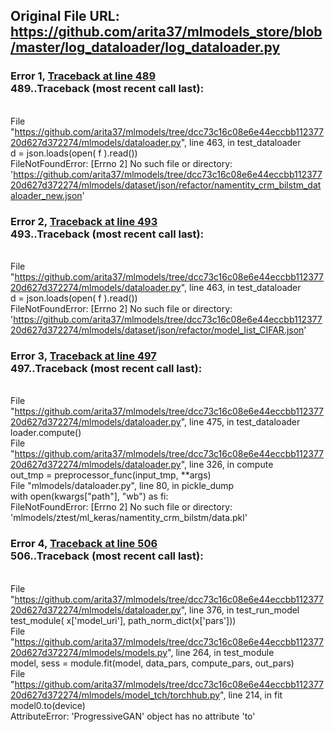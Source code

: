 ## Original File URL: https://github.com/arita37/mlmodels_store/blob/master/log_dataloader/log_dataloader.py


### Error 1, [Traceback at line 489](https://github.com/arita37/mlmodels_store/blob/master/log_dataloader/log_dataloader.py#L489)<br />489..Traceback (most recent call last):
<br />  File "https://github.com/arita37/mlmodels/tree/dcc73c16c08e6e44eccbb11237720d627d372274/mlmodels/dataloader.py", line 463, in test_dataloader
<br />    d = json.loads(open( f ).read())
<br />FileNotFoundError: [Errno 2] No such file or directory: 'https://github.com/arita37/mlmodels/tree/dcc73c16c08e6e44eccbb11237720d627d372274/mlmodels/dataset/json/refactor/namentity_crm_bilstm_dataloader_new.json'



### Error 2, [Traceback at line 493](https://github.com/arita37/mlmodels_store/blob/master/log_dataloader/log_dataloader.py#L493)<br />493..Traceback (most recent call last):
<br />  File "https://github.com/arita37/mlmodels/tree/dcc73c16c08e6e44eccbb11237720d627d372274/mlmodels/dataloader.py", line 463, in test_dataloader
<br />    d = json.loads(open( f ).read())
<br />FileNotFoundError: [Errno 2] No such file or directory: 'https://github.com/arita37/mlmodels/tree/dcc73c16c08e6e44eccbb11237720d627d372274/mlmodels/dataset/json/refactor/model_list_CIFAR.json'



### Error 3, [Traceback at line 497](https://github.com/arita37/mlmodels_store/blob/master/log_dataloader/log_dataloader.py#L497)<br />497..Traceback (most recent call last):
<br />  File "https://github.com/arita37/mlmodels/tree/dcc73c16c08e6e44eccbb11237720d627d372274/mlmodels/dataloader.py", line 475, in test_dataloader
<br />    loader.compute()
<br />  File "https://github.com/arita37/mlmodels/tree/dcc73c16c08e6e44eccbb11237720d627d372274/mlmodels/dataloader.py", line 326, in compute
<br />    out_tmp = preprocessor_func(input_tmp, **args)
<br />  File "mlmodels/dataloader.py", line 80, in pickle_dump
<br />    with open(kwargs["path"], "wb") as fi:
<br />FileNotFoundError: [Errno 2] No such file or directory: 'mlmodels/ztest/ml_keras/namentity_crm_bilstm/data.pkl'



### Error 4, [Traceback at line 506](https://github.com/arita37/mlmodels_store/blob/master/log_dataloader/log_dataloader.py#L506)<br />506..Traceback (most recent call last):
<br />  File "https://github.com/arita37/mlmodels/tree/dcc73c16c08e6e44eccbb11237720d627d372274/mlmodels/dataloader.py", line 376, in test_run_model
<br />    test_module( x['model_uri'],  path_norm_dict(x['pars']))
<br />  File "https://github.com/arita37/mlmodels/tree/dcc73c16c08e6e44eccbb11237720d627d372274/mlmodels/models.py", line 264, in test_module
<br />    model, sess = module.fit(model, data_pars, compute_pars, out_pars)
<br />  File "https://github.com/arita37/mlmodels/tree/dcc73c16c08e6e44eccbb11237720d627d372274/mlmodels/model_tch/torchhub.py", line 214, in fit
<br />    model0.to(device)
<br />AttributeError: 'ProgressiveGAN' object has no attribute 'to'
